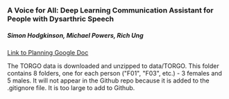 ### A Voice for All: Deep Learning Communication Assistant for People with Dysarthric Speech

##### Simon Hodgkinson, Michael Powers, Rich Ung

[Link to Planning Google Doc](https://docs.google.com/document/d/1TVl2XQT2vtzYGe07BVmdoNZk0fiAlElBSvRJIO_-4u4/edit#)

The TORGO data is downloaded and unzipped to data/TORGO. This folder contains 8 folders, one for each person ("F01", "F03", etc.) - 3 females and 5 males. It will not appear in the Github repo because it is added to the .gitignore file. It is too large to add to Github.

